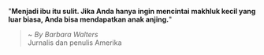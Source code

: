 "**Menjadi ibu itu sulit. Jika Anda hanya ingin mencintai makhluk kecil yang luar biasa, Anda bisa mendapatkan anak anjing.**"

> ~ _By Barbara Walters_  
Jurnalis dan penulis Amerika

